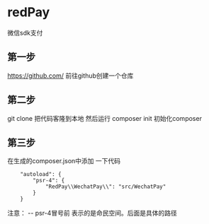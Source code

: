 # redPay
微信sdk支付

## 第一步
https://github.com/ 前往github创建一个仓库

## 第二步
git clone 把代码客隆到本地 然后运行 composer init 初始化composer

## 第三步
在生成的composer.json中添加 一下代码
```
	"autoload": {
        "psr-4": {
            "RedPay\\WechatPay\\": "src/WechatPay"
        }
    }
```
注意：
-- psr-4冒号前 表示的是命民空间。后面是具体的路径

